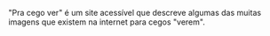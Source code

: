 "Pra cego ver" é um site acessível que descreve algumas das muitas imagens que existem na internet para cegos "verem".

